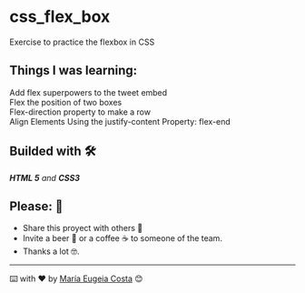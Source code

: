 # css_flex_box
Exercise to practice the flexbox in CSS

## Things I was learning:
Add flex superpowers to the tweet embed <br/>
Flex the position of two boxes <br/>
Flex-direction property to make a row <br/>
Align Elements Using the justify-content Property: flex-end

## Builded with 🛠️

_**HTML 5** and **CSS3**_



## Please: 🎁

* Share this proyect with others 📢
* Invite a beer 🍺 or a coffee ☕  to someone of the team. 
* Thanks a lot 🤓.


---
⌨️ with ❤️ by [María Eugeia Costa](https://github.com/eugenia1984) 😊


